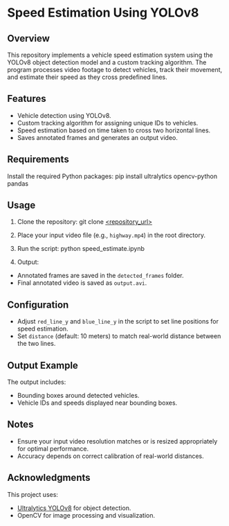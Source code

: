# Speed Estimation Using YOLOv8

## Overview
This repository implements a vehicle speed estimation system using the YOLOv8 object detection model and a custom tracking algorithm. The program processes video footage to detect vehicles, track their movement, and estimate their speed as they cross predefined lines.

## Features
- Vehicle detection using YOLOv8.
- Custom tracking algorithm for assigning unique IDs to vehicles.
- Speed estimation based on time taken to cross two horizontal lines.
- Saves annotated frames and generates an output video.

## Requirements
Install the required Python packages:
pip install ultralytics opencv-python pandas


## Usage
1. Clone the repository:
git clone [<repository_url>](https://github.com/SahilSinhaCodes/Speed-Detection-Sytem)



2. Place your input video file (e.g., `highway.mp4`) in the root directory.

3. Run the script:
python speed_estimate.ipynb


4. Output:
- Annotated frames are saved in the `detected_frames` folder.
- Final annotated video is saved as `output.avi`.

## Configuration
- Adjust `red_line_y` and `blue_line_y` in the script to set line positions for speed estimation.
- Set `distance` (default: 10 meters) to match real-world distance between the two lines.

## Output Example
The output includes:
- Bounding boxes around detected vehicles.
- Vehicle IDs and speeds displayed near bounding boxes.

## Notes
- Ensure your input video resolution matches or is resized appropriately for optimal performance.
- Accuracy depends on correct calibration of real-world distances.

## Acknowledgments
This project uses:
- [Ultralytics YOLOv8](https://github.com/ultralytics/ultralytics) for object detection.
- OpenCV for image processing and visualization.
